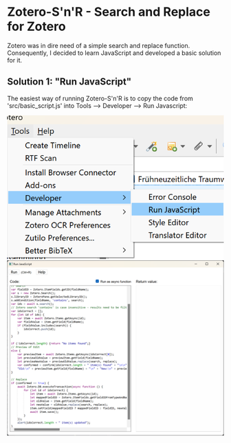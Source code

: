 # Zotero-S'n'R - Search and Replace for Zotero
Zotero was in dire need of a simple search and replace function. Consequently, I decided to learn JavaScript and developed a basic solution for it.
## Solution 1: "Run JavaScript"
The easiest way of running Zotero-S'n'R is to copy the code from 'src/basic_script.js' into Tools --> Developer --> Run Javascript:

![Alt text](doc/screenshot_developer.png)
![Screenshot showing the code pasted into 'Run Javascript'.](doc/screenshot_run_javascript.png)
